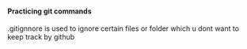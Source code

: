 #### Practicing git commands

.gitignnore is used to ignore certain files or folder which u dont want to keep track by github
